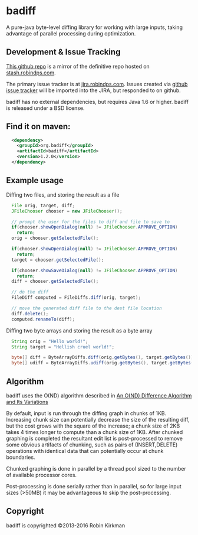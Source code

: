 # badiff

A pure-java byte-level diffing library for working with large inputs, taking advantage of parallel processing during optimization.

## Development & Issue Tracking
[This github repo](https://github.com/org-badiff/badiff)  is a mirror of the definitive repo hosted on [stash.robindps.com](http://stash.robindps.com/projects/BDF/repos/badiff/browse).

The primary issue tracker is at [jira.robindps.com](http://jira.robindps.com/browse/BDF/?selectedTab=com.atlassian.jira.jira-projects-plugin:summary-panel).  Issues created via [github issue tracker](https://github.com/org-badiff/badiff/issues) will be imported into the JIRA, but responded to on github.

badiff has no external dependencies, but requires Java 1.6 or higher.  badiff is released under a BSD license.

## Find it on maven:

```xml
  <dependency>
    <groupId>org.badiff</groupId>
    <artifactId>badiff</artifactId>
    <version>1.2.0</version>
  </dependency>
```
## Example usage


Diffing two files, and storing the result as a file

```java
  File orig, target, diff;
  JFileChooser chooser = new JFileChooser();

  // prompt the user for the files to diff and file to save to
  if(chooser.showOpenDialog(null) != JFileChooser.APPROVE_OPTION)
  	return;
  orig = chooser.getSelectedFile();

  if(chooser.showOpenDialog(null) != JFileChooser.APPROVE_OPTION)
  	return;
  target = chooser.getSelectedFile();

  if(chooser.showSaveDialog(null) != JFileChooser.APPROVE_OPTION)
  	return;
  diff = chooser.getSelectedFile();

  // do the diff
  FileDiff computed = FileDiffs.diff(orig, target);

  // move the generated diff file to the dest file location
  diff.delete();
  computed.renameTo(diff);
```

Diffing two byte arrays and storing the result as a byte array

```java
  String orig = "Hello world!";
  String target = "Hellish cruel world!";

  byte[] diff = ByteArrayDiffs.diff(orig.getBytes(), target.getBytes()); // bidirectional diff
  byte[] udiff = ByteArrayDiffs.udiff(orig.getBytes(), target.getBytes()); // unidirectional diff
```
## Algorithm

badiff uses the O(ND) algorithm described in [An O(ND) Difference Algorithm and Its Variations](http://www.xmailserver.org/diff2.pdf)

By default, input is run through the diffing graph in chunks of 1KB.  Increasing chunk size can potentially decrease the size of the resulting diff, but the cost grows with the square of the increase; a chunk size of 2KB takes 4 times longer to compute than a chunk size of 1KB.  After chunked graphing is completed the resultant edit list is post-processed to remove some obvious artifacts of chunking, such as pairs of (INSERT,DELETE) operations with identical data that can potentially occur at chunk boundaries.

Chunked graphing is done in parallel by a thread pool sized to the number of available processor cores.

Post-processing is done serially rather than in parallel, so for large input sizes (>50MB) it may be advantageous to skip the post-processing.

## Copyright

badiff is copyrighted &copy;2013-2016 Robin Kirkman

